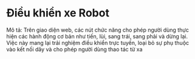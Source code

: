 # Điều khiển xe Robot
Mô tả: Trên giao diện web, các nút chức năng cho phép người dùng thực hiện các hành động cơ bản như tiến, lùi, sang trái, sang phải và dừng lại. Việc này mang lại trải nghiệm điều khiển trực tuyến, loại bỏ sự phụ thuộc vào kết nối dây và cho phép người dùng thao tác từ xa
